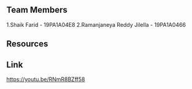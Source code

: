 ## Team Members 
1.Shaik Farid - 19PA1A04E8
2.Ramanjaneya Reddy Jilella - 19PA1A0466 

## Resources 


## Link
https://youtu.be/RNmR8BZff58
